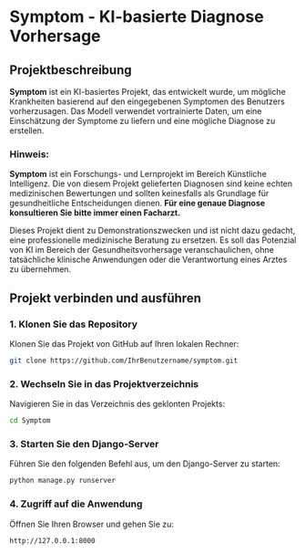 # Symptom - KI-basierte Diagnose Vorhersage

## Projektbeschreibung

**Symptom** ist ein KI-basiertes Projekt, das entwickelt wurde, um mögliche Krankheiten basierend auf den eingegebenen Symptomen des Benutzers vorherzusagen. Das Modell verwendet vortrainierte Daten, um eine Einschätzung der Symptome zu liefern und eine mögliche Diagnose zu erstellen.

### Hinweis:
**Symptom** ist ein Forschungs- und Lernprojekt im Bereich Künstliche Intelligenz. Die von diesem Projekt gelieferten Diagnosen sind keine echten medizinischen Bewertungen und sollten keinesfalls als Grundlage für gesundheitliche Entscheidungen dienen. **Für eine genaue Diagnose konsultieren Sie bitte immer einen Facharzt.**

Dieses Projekt dient zu Demonstrationszwecken und ist nicht dazu gedacht, eine professionelle medizinische Beratung zu ersetzen. Es soll das Potenzial von KI im Bereich der Gesundheitsvorhersage veranschaulichen, ohne tatsächliche klinische Anwendungen oder die Verantwortung eines Arztes zu übernehmen.

## Projekt verbinden und ausführen

### 1. Klonen Sie das Repository
Klonen Sie das Projekt von GitHub auf Ihren lokalen Rechner:
```bash
git clone https://github.com/IhrBenutzername/symptom.git
```

### 2. Wechseln Sie in das Projektverzeichnis
Navigieren Sie in das Verzeichnis des geklonten Projekts:
```bash
cd Symptom
```

### 3. Starten Sie den Django-Server
Führen Sie den folgenden Befehl aus, um den Django-Server zu starten:
```bash
python manage.py runserver
```

### 4. Zugriff auf die Anwendung
Öffnen Sie Ihren Browser und gehen Sie zu:
```bash
http://127.0.0.1:8000
```


